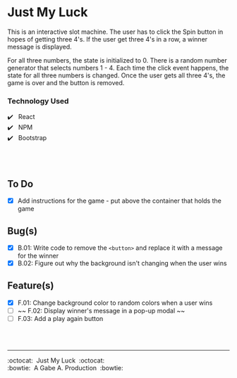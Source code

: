 # Just My Luck

This is an interactive slot machine. The user has to click the Spin button in hopes of getting three 4's. If the user get three 4's in a row, a winner message is displayed.

For all three numbers, the state is initialized to 0. There is a random number generator that selects numbers 1 - 4. Each time the click event happens, the state for all three numbers is changed. Once the user gets all three 4's, the game is over and the button is removed.

### Technology Used

:heavy_check_mark:&nbsp;&nbsp; React <br />
:heavy_check_mark:&nbsp;&nbsp; NPM <br />
:heavy_check_mark:&nbsp;&nbsp; Bootstrap <br />

<br/>
<br/>

## To Do

- [x] Add instructions for the game - put above the container that holds the game

## Bug(s)

- [x] B.01: Write code to remove the `<button>` and replace it with a message for the winner
- [x] B.02: Figure out why the background isn't changing when the user wins

## Feature(s)

- [x] F.01: Change background color to random colors when a user wins
- [ ] ~~ F.02: Display winner's message in a pop-up modal ~~
- [ ] F.03: Add a play again button

<br/>
<br/>

---

:octocat:&nbsp;&nbsp;Just My Luck&nbsp;&nbsp;:octocat: <br/>
:bowtie:&nbsp;&nbsp;A Gabe A. Production&nbsp;&nbsp;:bowtie:
